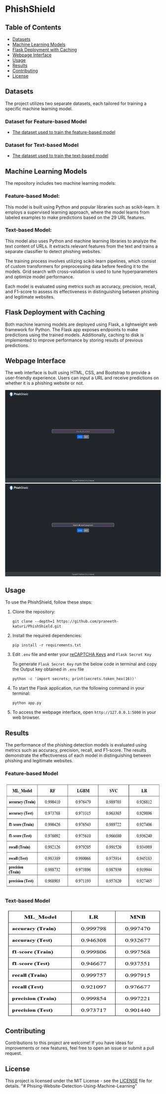 # PhishShield

## Table of Contents

- [Datasets](#dataset)
- [Machine Learning Models](#machine-learning-models)
- [Flask Deployment with Caching](#flask-deployment-with-caching)
- [Webpage Interface](#webpage-interface)
- [Usage](#usage)
- [Results](#results)
- [Contributing](#contributing)
- [License](#license)

## Datasets

The project utilizes two separate datasets, each tailored for training a specific machine learning model.

### Dataset for Feature-based Model

- [The dataset used to train the feature-based model](https://www.kaggle.com/datasets/eswarchandt/phishing-website-detector)

### Dataset for Text-based Model

- [The dataset used to train the text-based model](https://www.kaggle.com/datasets/harisudhan411/phishing-and-legitimate-urls)

## Machine Learning Models

The repository includes two machine learning models:

### Feature-based Model:

This model is built using Python and popular libraries such as scikit-learn. It employs a supervised learning approach, where the model learns from labeled examples to make predictions based on the 29 URL features.

### Text-based Model:

This model also uses Python and machine learning libraries to analyze the text content of URLs. It extracts relevant features from the text and trains a separate classifier to detect phishing websites.

The training process involves utilizing scikit-learn pipelines, which consist of custom transformers for preprocessing data before feeding it to the models. Grid search with cross-validation is used to tune hyperparameters and optimize model performance.

Each model is evaluated using metrics such as accuracy, precision, recall, and F1-score to assess its effectiveness in distinguishing between phishing and legitimate websites.

## Flask Deployment with Caching

Both machine learning models are deployed using Flask, a lightweight web framework for Python. The Flask app exposes endpoints to make predictions using the trained models. Additionally, caching to disk is implemented to improve performance by storing results of previous predictions.

## Webpage Interface

The web interface is built using HTML, CSS, and Bootstrap to provide a user-friendly experience. Users can input a URL and receive predictions on whether it is a phishing website or not.
<div align="center">
    <img src="screenshots/phishing.gif" alt="Image 1" width="600" height="300" style="margin-right: 20px;">
    <img src="screenshots/legitimate.gif" alt="Image 2" width="600" height="300" style="margin-right: 20px;">
</div>

## Usage

To use the PhishShield, follow these steps:

1. Clone the repository:

   ```
   git clone --depth=1 https://github.com/praneeth-katuri/PhishShield.git
   ```

2. Install the required dependencies:

   ```
   pip install -r requirements.txt
   ```

3. Edit `.env` file and enter your [reCAPTCHA Keys](https://developers.google.com/recaptcha/intro) and `Flask Secret Key`

   To generate `Flask Secret Key` run the below code in terminal and copy the Output key obtained in `.env` file
    
   ```
   python -c 'import secrets; print(secrets.token_hex(16))'
   ```


4. To start the Flask application, run the following command in your terminal:

   ```
   python app.py
   ```

5. To access the webpage interface, open `http://127.0.0.1:5000` in your web browser.

## Results

The performance of the phishing detection models is evaluated using metrics such as accuracy, precision, recall, and F1-score. The results demonstrate the effectiveness of each model in distinguishing between phishing and legitimate websites.

### Feature-based Model

<div align="center">
    <img src="screenshots/result1.png" alt="Image 1" width="900" height="350" style="margin-right: 20px;">
</div>

### Text-based Model

<div align="center">
    <img src="screenshots/result2.png" alt="Image 2" width="600" height="350" style="margin-right: 20px;">
</div>

## Contributing

Contributions to this project are welcome! If you have ideas for improvements or new features, feel free to open an issue or submit a pull request.

## License

This project is licensed under the MIT License - see the [LICENSE](LICENSE) file for details.
"# Phising-Website-Detection-Using-Machine-Learning" 
